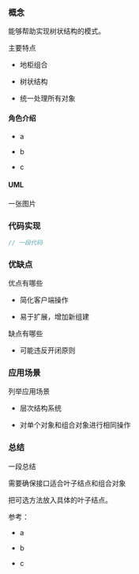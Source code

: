 ### 概念

能够帮助实现树状结构的模式。

主要特点

- 地柜组合

- 树状结构

- 统一处理所有对象

#### 角色介绍

- a

- b

- c

#### UML

一张图片

### 代码实现

```kt
// 一段代码
```

### 优缺点

优点有哪些

- 简化客户端操作

- 易于扩展，增加新组建

缺点有哪些

- 可能违反开闭原则

### 应用场景

列举应用场景

- 层次结构系统

- 对单个对象和组合对象进行相同操作

### 总结

一段总结

需要确保接口适合叶子结点和组合对象

把可选方法放入具体的叶子结点。

参考：

- a

- b

- c
